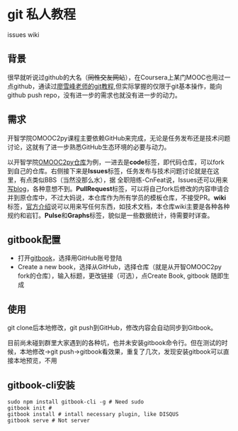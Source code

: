 # git 私人教程
issues
wiki

## 背景
很早就听说过github的大名（~~同性交友网站~~），在Coursera上某门MOOC也用过一点github，通读过[廖雪峰老师的git教程](http://www.liaoxuefeng.com/wiki/0013739516305929606dd18361248578c67b8067c8c017b000),但实际掌握的仅限于git基本操作，能向github push repo，没有进一步的需求也就没有进一步的动力。
## 需求
开智学院OMOOC2py课程主要依赖GitHub来完成，无论是任务发布还是技术问题讨论，这就有了进一步熟悉GitHub生态环境的必要与动力。

以开智学院[OMOOC2py仓库](https://github.com/OpenMindClub/OMOOC2py)为例，一进去是**code**标签，即代码仓库，可以fork到自己的仓库。右侧接下来是**Issues**标签，任务发布与技术问题讨论就是在这里，有点类似BBS（当然没那么水），据 全职陪练-CnFeat说，Issues还可以用来[写blog](https://github.com/lifesinger/lifesinger.github.io/issues)，各种意想不到。**PullRequest**标签，可以将自己fork后修改的内容申请合并到原仓库中，不过大妈说，本仓库作为所有学员的模板仓库，不接受PR。**wiki**标签，[官方介绍](https://help.github.com/articles/about-github-wikis/)说可以用来写任何东西，如技术文档，本仓库wiki主要是各种各种规约和岩钉。**Pulse**和**Graphs**标签，貌似是一些数据统计，待需要时详查。
## gitbook配置
* 打开[gitbook](https://www.gitbook.com)，选择用GitHub账号登陆
* Create a new book，选择从GitHub，选择仓库（就是从开智OMOOC2py fork的仓库），输入标题，更改链接（可选），点Create Book, gitbook 随即生成
## 使用
git clone后本地修改，git push到GitHub，修改内容会自动同步到Gitbook。

目前尚未碰到群里大家遇到的各种坑，也并未安装gitbook命令行。但在测试的时候，本地修改→git push→gitbook看效果，重复了几次，发现安装gitbook可以直接本地预览，不用
## gitbook-cli安装
```cli
sudo npm install gitbook-cli -g # Need sudo
gitbook init #
gitbook install # intall necessary plugin, like DISQUS
gitbook serve # Not server
```


